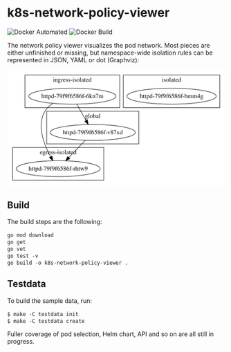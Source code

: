 k8s-network-policy-viewer
=========================

![Docker Automated](https://img.shields.io/docker/automated/gerald1248/k8s-network-policy-viewer.svg)
![Docker Build](https://img.shields.io/docker/build/gerald1248/k8s-network-policy-viewer.svg)

The network policy viewer visualizes the pod network. Most pieces are either unfinished or missing, but namespace-wide isolation rules can be represented in JSON, YAML or dot (Graphviz):

<img src="https://raw.githubusercontent.com/gerald1248/k8s-network-policy-viewer/master/testdata/testdata.svg" alt="Sample visualization"/>

Build
-----
The build steps are the following:
```
go mod download
go get
go vet
go test -v
go build -o k8s-network-policy-viewer .
```

Testdata
--------
To build the sample data, run:
```
$ make -C testdata init
$ make -C testdata create
```

Fuller coverage of pod selection, Helm chart, API and so on are all still in progress. 
